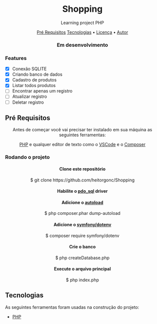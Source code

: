<h1 align="center">Shopping</h1>

<p align="center">Learning project PHP</p>

<p align="center">
 <a href="#preRequisitos">Pré Requisitos</a>
 <a href="#tecnologias">Tecnologias</a> •
 <a href="#licenc-a">Licença</a> • 
 <a href="#autor">Autor</a>
</p>

<h3 align="center"> Em desenvolvimento</h3>

<h3>Features</h3>

- [X] Conexão SQLITE
- [X] Criando banco de dados
- [x] Cadastro de produtos
- [x] Listar todos produtos
- [ ] Encontrar apenas um registro
- [ ] Atualizar registro
- [ ] Deletar registro

<h2 id="preRequisitos">Pré Requisitos</h2>

<p align="center">Antes de começar você vai precisar ter instalado em sua máquina as seguintes ferramentas:</p>
<p align="center"><a href="https://www.php.net/downloads">PHP</a> e qualquer editor de texto como o <a href="https://code.visualstudio.com/">VSCode</a> 
  e o <a href="https://getcomposer.org/doc/00-intro.md">Composer</a></p>

<h3>Rodando o projeto</h3>

<h4 align="center">Clone este repositório</h4>
<p align="center">$ git clone https://github.com/heitorgonc/Shopping</p>
<h4 align="center">Habilite o <a href="https://www.php.net/manual/en/ref.pdo-sqlite.php">pdo_sql</a> driver</h4>
<h4 align="center">Adicione o <a href="https://getcomposer.org/doc/01-basic-usage.md#autoloading">autoload</a></h4>
<p align="center">$ php composer.phar dump-autoload</p>
<h4 align="center">Adicione o <a href="https://packagist.org/packages/symfony/dotenv">symfony/dotenv</a></h4>
<p align="center">$ composer require symfony/dotenv</p>
<h4 align="center">Crie o banco</h4>
<p align="center">$ php createDatabase.php</p>
<h4 align="center">Execute o arquivo principal</h4>
<p align="center">$ php index.php</p>

<h2 id="#tecnologias">Tecnologias</h2>

As seguintes ferramentas foram usadas na construção do projeto:

- [PHP](https://php.net/)

